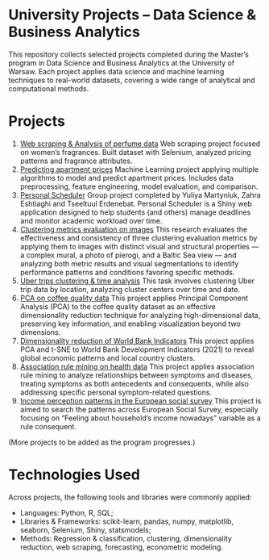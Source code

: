 # University Projects – Data Science & Business Analytics

This repository collects selected projects completed during the Master’s program in Data Science and Business Analytics at the University of Warsaw. Each project applies data science and machine learning techniques to real-world datasets, covering a wide range of analytical and computational methods.

# Projects 
1. [Web scraping & Analysis of perfume data](https://github.com/julia-martyniuk/perfume_scraping)
Web scraping project focused on women’s fragrances. Built dataset with Selenium, analyzed pricing patterns and fragrance attributes.
2. [Predicting apartment prices](https://github.com/julia-martyniuk/apartment_price_regression) 
Machine Learning project applying multiple algorithms to model and predict apartment prices. Includes data preprocessing, feature engineering, model evaluation, and comparison.
3. [Personal Scheduler](https://github.com/julia-martyniuk/personal_scheduler)
Group project completed by Yuliya Martyniuk, Zahra Eshtiaghi and Tseeltuul Erdenebat. Personal Scheduler is a Shiny web application designed to help students (and others) manage deadlines and monitor academic workload over time.
4. [Clustering metrics evaluation on images](https://rpubs.com/Yuliya_Martyniuk/1340798)
This research evaluates the effectiveness and consistency of three clustering evaluation metrics by applying them to images with distinct visual and structural properties — a complex mural, a photo of pierogi, and a Baltic Sea view — and analyzing both metric results and visual segmentations to identify performance patterns and conditions favoring specific methods.
5. [Uber trips clustering & time analysis](https://rpubs.com/Yuliya_Martyniuk/1341142)
This task involves clustering Uber trip data by location, analyzing cluster centers over time and date.
6. [PCA on coffee quality data](https://rpubs.com/Yuliya_Martyniuk/1340793)
This project applies Principal Component Analysis (PCA) to the coffee quality dataset as an effective dimensionality reduction technique for analyzing high-dimensional data, preserving key information, and enabling visualization beyond two dimensions.
7. [Dimensionality reduction of World Bank Indicators](https://rpubs.com/Yuliya_Martyniuk/1341112)
This project applies PCA and t-SNE to World Bank Development Indicators (2021) to reveal global economic patterns and local country clusters.
8. [Association rule mining on health data](https://rpubs.com/Yuliya_Martyniuk/1340785)
This project applies association rule mining to analyze relationships between symptoms and diseases, treating symptoms as both antecedents and consequents, while also addressing specific personal symptom-related questions.
9. [Income perception patterns in the European social survey](https://rpubs.com/Yuliya_Martyniuk/1340800)
This project is aimed to search the patterns across European Social Survey, especially focusing on “Feeling about household’s income nowadays” variable as a rule consequent.

(More projects to be added as the program progresses.)

# Technologies Used

Across projects, the following tools and libraries were commonly applied:<br>

- Languages: Python, R, SQL;<br>
- Libraries & Frameworks: scikit-learn, pandas, numpy, matplotlib, seaborn, Selenium, Shiny, statsmodels;<br>
- Methods: Regression & classification, clustering, dimensionality reduction, web scraping, forecasting, econometric modeling.
